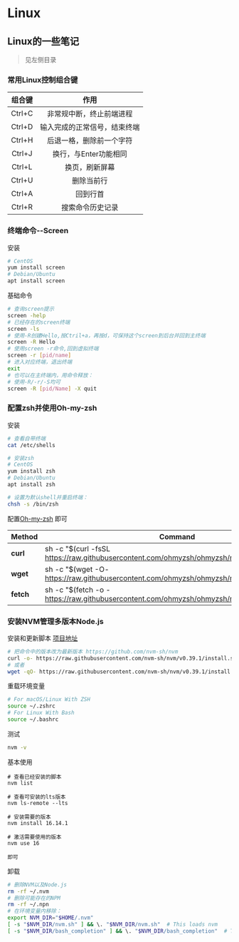 # Linux

## Linux的一些笔记

> 见左侧目录

### 常用Linux控制组合键

| 组合键 |             作用             |
| :----: | :--------------------------: |
| Ctrl+C |   非常规中断，终止前端进程   |
| Ctrl+D | 输入完成的正常信号，结束终端 |
| Ctrl+H |   后退一格，删除前一个字符   |
| Ctrl+J |    换行，与Enter功能相同     |
| Ctrl+L |        换页，刷新屏幕        |
| Ctrl+U |          删除当前行          |
| Ctrl+A |           回到行首           |
| Ctrl+R |       搜索命令历史记录       |

### 终端命令--Screen

安装

```bash
# CentOS
yum install screen
# Debian/Ubuntu
apt install screen
```

基础命令

```bash
# 查询screen提示
screen -help
# 已经存在的screen终端
screen -ls
# 使用-R创建Hello,按Ctril+a，再按d，可保持这个screen到后台并回到主终端
screen -R Hello
# 使用screen -r命令,回到虚拟终端
screen -r [pid/name]
# 进入对应终端，退出终端
exit
# 也可以在主终端内，用命令释放：
# 使用-R/-r/-S均可
screen -R [pid/Name] -X quit
```

### 配置zsh并使用Oh-my-zsh

安装

```bash
# 查看自带终端
cat /etc/shells

# 安装zsh
# CentOS
yum install zsh
# Debian/Ubuntu
apt install zsh

# 设置为默认shell并重启终端：
chsh -s /bin/zsh
```

配置[Oh-my-zsh](https://github.com/ohmyzsh/ohmyzsh) 即可

| Method    | Command                                                      |
| --------- | ------------------------------------------------------------ |
| **curl**  | sh -c "$(curl -fsSL https://raw.githubusercontent.com/ohmyzsh/ohmyzsh/master/tools/install.sh)" |
| **wget**  | sh -c "$(wget -O- https://raw.githubusercontent.com/ohmyzsh/ohmyzsh/master/tools/install.sh)" |
| **fetch** | sh -c "$(fetch -o - https://raw.githubusercontent.com/ohmyzsh/ohmyzsh/master/tools/install.sh)" |

### 安装NVM管理多版本Node.js

安装和更新脚本		[项目地址](https://github.com/nvm-sh/nvm)

```bash
# 把命令中的版本改为最新版本 https://github.com/nvm-sh/nvm
curl -o- https://raw.githubusercontent.com/nvm-sh/nvm/v0.39.1/install.sh | bash
# 或者
wget -qO- https://raw.githubusercontent.com/nvm-sh/nvm/v0.39.1/install.sh | bash
```

重载环境变量

```bash
# For macOS/Linux With ZSH
source ~/.zshrc
# For Linux With Bash
source ~/.bashrc
```

测试

```bash
nvm -v
```

基本使用

```bashi
# 查看已经安装的脚本
nvm list

# 查看可安装的lts版本
nvm ls-remote --lts

# 安装需要的版本
nvm install 16.14.1

# 激活需要使用的版本
nvm use 16

即可
```

卸载

```bash
# 删除NVM以及Node.js
rm -rf ~/.nvm
# 删除可能存在的NPM
rm -rf ~/.npn
# 在环境变量内移除：
export NVM_DIR="$HOME/.nvm"
[ -s "$NVM_DIR/nvm.sh" ] && \. "$NVM_DIR/nvm.sh"  # This loads nvm
[ -s "$NVM_DIR/bash_completion" ] && \. "$NVM_DIR/bash_completion"  # This loads nvm bash_completion
```

